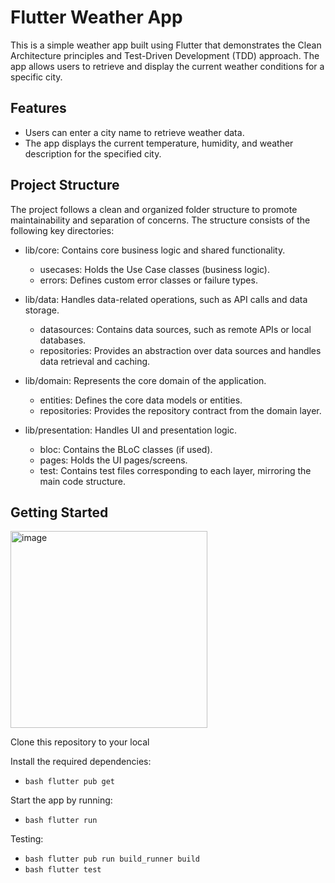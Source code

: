 # Flutter Weather App
This is a simple weather app built using Flutter that demonstrates the Clean Architecture principles and Test-Driven Development (TDD) approach. The app allows users to retrieve and display the current weather conditions for a specific city.

## Features
- Users can enter a city name to retrieve weather data.
- The app displays the current temperature, humidity, and weather description for the specified city.

## Project Structure
The project follows a clean and organized folder structure to promote maintainability and separation of concerns. The structure consists of the following key directories:

- lib/core: Contains core business logic and shared functionality.
  - usecases: Holds the Use Case classes (business logic).
  - errors: Defines custom error classes or failure types.
    
- lib/data: Handles data-related operations, such as API calls and data storage.
  - datasources: Contains data sources, such as remote APIs or local databases.
  - repositories: Provides an abstraction over data sources and handles data retrieval and caching.

- lib/domain: Represents the core domain of the application.
  - entities: Defines the core data models or entities.
  - repositories: Provides the repository contract from the domain layer.

- lib/presentation: Handles UI and presentation logic.
  - bloc: Contains the BLoC classes (if used).
  - pages: Holds the UI pages/screens.
  - test: Contains test files corresponding to each layer, mirroring the main code structure.

## Getting Started

<img width="315" alt="image" src="https://github.com/sabeloeric/weather_app/assets/48094027/089a5672-ddec-43f9-ab89-0561bf9d0f16">

Clone this repository to your local


Install the required dependencies:
  - ```bash flutter pub get```

Start the app by running:
  - ```bash flutter run```

Testing:
  - ```bash flutter pub run build_runner build```
  - ```bash flutter test```
